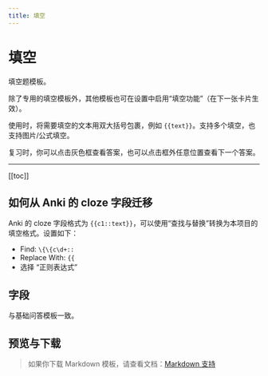 ```yaml
---
title: 填空
---
```


# 填空

填空题模板。

除了专用的填空模板外，其他模板也可在设置中启用“填空功能”（在下一张卡片生效）。

使用时，将需要填空的文本用双大括号包裹，例如 <span v-pre>`{{text}}`</span>。支持多个填空，也支持图片/公式填空。

复习时，你可以点击灰色框查看答案，也可以点击框外任意位置查看下一个答案。

---

[[toc]]

## 如何从 Anki 的 cloze 字段迁移

Anki 的 cloze 字段格式为 <span v-pre>`{{c1::text}}`</span>，可以使用“查找与替换”转换为本项目的填空格式。设置如下：

- Find: <span v-pre>`\{\{c\d+::`</span>
- Replace With: <span v-pre>`{{`</span>
- 选择 “正则表达式”

## 字段

与基础问答模板一致。

## 预览与下载

> 如果你下载 Markdown 模板，请查看文档：[Markdown 支持](/zh/templates/classic/#markdown-support)

<ClassicTemplateDemo entry="cloze" />

<!--@include: @/parts/feedback-zh.md -->
